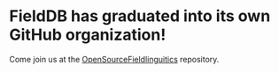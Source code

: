 FieldDB has graduated into its own GitHub organization!
======


Come join us at the [OpenSourceFieldlinguitics][build] repository.

[build]: https://github.com/OpenSourceFieldlinguistics/FieldDB
